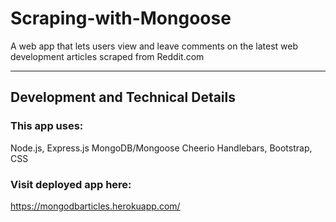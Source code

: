 # Scraping-with-Mongoose

A web app that lets users view and leave comments on the latest web development articles scraped from Reddit.com

<hr>

## Development and Technical Details
### This app uses:

Node.js, Express.js
MongoDB/Mongoose
Cheerio
Handlebars, Bootstrap, CSS

### Visit deployed app here: 
https://mongodbarticles.herokuapp.com/

